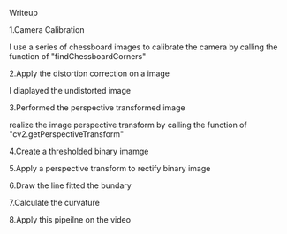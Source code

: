 Writeup

1.Camera Calibration
  
  I use a series of chessboard images to calibrate the camera by calling the function of "findChessboardCorners"
  
2.Apply the distortion correction on a image
  
  I diaplayed the undistorted image
  
3.Performed the perspective transformed image
  
  realize the image perspective transform by calling the function of "cv2.getPerspectiveTransform"
  
4.Create a thresholded binary imamge



5.Apply a perspective transform to rectify binary image


6.Draw the line fitted the bundary


7.Calculate the curvature


8.Apply this pipeilne on the video
